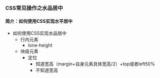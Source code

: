 ### CSS常见操作之水品居中

#### 简介：如何使用CSS实现水平居中

- 如何使用CSS实现水品居中
  - 行内元素
    - lone-height
  - 块级元素
    - 定位
      - 知道宽高（margin+自身元素具体宽高/2）+top或者left50%
      - 不知道宽高